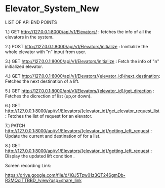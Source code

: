 # Elevator_System_New

LIST OF API END POINTS

1.) GET http://127.0.0.1:8000/api/v1/Elevators/ : fetches  the info of all the elevators in the system.

2.) POST http://127.0.0.1:8000/api/v1/Elevators/initialize : Inintialize the whole elevator with "n" input from user.

3.) GET http://127.0.0.1:8000/api/v1/Elevators/initialize : Fetch the info of "n" initialized elevator.

4.) GET  http://127.0.0.1:8000/api/v1/Elevators/{elevator_id}/next_destination: Fetches the next destination of a lift.

5.) GET  http://127.0.0.1:8000/api/v1/Elevators/{elevator_id}/get_direction : Fetches the dicrection of list (up,or down). 

6.) GET  http://127.0.0.1:8000/api/v1/Elevators/{elevator_id}/get_elevator_request_list : Fetches the list of request for an elevator.

7.) PATCH http://127.0.0.1:8000/api/v1/Elevators/{elevator_id}/getting_left_request : Update the current and destination of for a list.

8.) GET http://127.0.0.1:8000/api/v1/Elevators/{elevator_id}/getting_left_request : Display the updated lift condition .
 
Screen recording Link:

https://drive.google.com/file/d/1QJ5Tzw01z3QT246gmDb-R3MQciTTBBD_/view?usp=share_link
